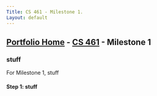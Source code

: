 ```yaml
---
Title: CS 461 - Milestone 1.
Layout: default
---
```

## [Portfolio Home](https://mgeorgebrown89.github.io/CS-Portfolio) - [CS 461](https://mgeorgebrown89.github.io/CS-Portfolio/CS-461) - Milestone 1
### stuff

For Milestone 1, stuff

#### Step 1: stuff